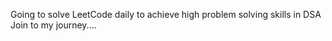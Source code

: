 Going to solve LeetCode daily to achieve high problem solving skills in DSA <br>
Join to my journey....

